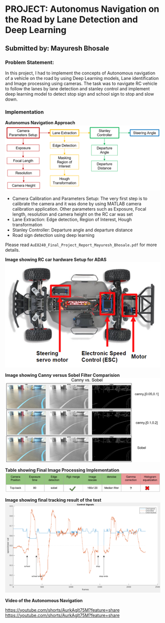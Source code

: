 # PROJECT:  Autonomus Navigation on the Road by Lane Detection and Deep Learning
## Submitted by: Mayuresh Bhosale

### Problem Statement:
In this project, I had to implement the concepts of Autonomous navigation of a vehicle on the road by using Deep Learning models, Lane identification and Image processing using cameras. The task was to navigate RC vehicle to follow the lanes by lane detection and stanley control and implement deep learning model to detect stop sign and school sign to stop and slow down.

### Implementation

**Autonomus Navigation Approach**
![](https://github.com/mayureshb7/Autonomus-Naviation-On-the-Road/blob/main/Approach.png)


- Camera Calibration and Parameters Setup: The very first step is to calibrate the camera and it was done by using MATLAB camera calibration application. Other parameters such as Exposure, Focal length, resolution and camera height on the RC car was set
- Lane Extraction: Edge detection, Region of Interest, Hough transformation
- Stanley Controller: Departure angle and departure distance
- Road sign detection using deep learning

Please read `AuE8240_Final_Project_Report_Mayuresh_Bhosale.pdf` for more details.

**Image showing RC car hardware Setup for ADAS**
![](https://github.com/mayureshb7/Autonomus-Naviation-On-the-Road/blob/main/Hardware%20Setup.png)

**Image showing Canny versus Sobel Filter Comparision**
![](https://github.com/mayureshb7/Autonomus-Naviation-On-the-Road/blob/main/CannyvSobel.png)

**Table showing Final Image Processing Implementation**
![](https://github.com/mayureshb7/Autonomus-Naviation-On-the-Road/blob/main/Final%20Image%20Processing.png)

**Image showing final tracking result of the test**
![](https://github.com/mayureshb7/Autonomus-Naviation-On-the-Road/blob/main/Final%20Tracking%20and%20Analysis.png)


**Video of the Autonomous Navigation**

https://youtube.com/shorts/AurkAglt75M?feature=share
https://youtube.com/shorts/AurkAglt75M?feature=share